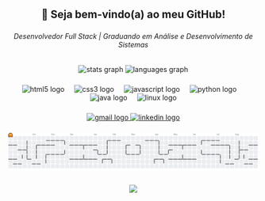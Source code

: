 <h2 align="center">👾 Seja bem-vindo(a) ao meu GitHub!</h2>

###

<h6 align="center">Desenvolvedor Full Stack | Graduando em Análise e Desenvolvimento de Sistemas</h6>

###

<div align="center">
  <img src="https://github-readme-stats.vercel.app/api?username=lgalvesz&hide_title=false&hide_rank=false&show_icons=true&include_all_commits=true&count_private=true&disable_animations=false&theme=cobalt&locale=pt-br&hide_border=false" height="150" alt="stats graph"  />
  <img src="https://github-readme-stats.vercel.app/api/top-langs?username=lgalvesz&locale=pt-br&hide_title=false&layout=compact&card_width=320&langs_count=5&theme=cobalt&hide_border=false" height="150" alt="languages graph"  />
</div>

###

<div align="center">
  <img src="https://cdn.jsdelivr.net/gh/devicons/devicon/icons/html5/html5-original.svg" height="30" alt="html5 logo"  />
  <img width="12" />
  <img src="https://cdn.jsdelivr.net/gh/devicons/devicon/icons/css3/css3-original.svg" height="30" alt="css3 logo"  />
  <img width="12" />
  <img src="https://cdn.jsdelivr.net/gh/devicons/devicon/icons/javascript/javascript-original.svg" height="30" alt="javascript logo"  />
  <img width="12" />
  <img src="https://cdn.jsdelivr.net/gh/devicons/devicon/icons/python/python-original.svg" height="30" alt="python logo"  />
  <img width="12" />
  <img src="https://cdn.jsdelivr.net/gh/devicons/devicon/icons/java/java-original.svg" height="30" alt="java logo"  />
  <img width="12" />
  <img src="https://cdn.jsdelivr.net/gh/devicons/devicon/icons/linux/linux-original.svg" height="30" alt="linux logo"  />
</div>

###

<div align="center">
  <a href="mailto:lg.alvesz11@gmail.com" target="_blank">
    <img src="https://img.shields.io/static/v1?message=Gmail&logo=gmail&label=&color=D14836&logoColor=white&labelColor=&style=for-the-badge" height="35" alt="gmail logo"  />
  </a>
  <a href="www.linkedin.com/in/luisgustavoalves" target="_blank">
    <img src="https://img.shields.io/static/v1?message=LinkedIn&logo=linkedin&label=&color=0077B5&logoColor=white&labelColor=&style=for-the-badge" height="35" alt="linkedin logo"  />
  </a>
</div>

###

<picture>
  <source media="(prefers-color-scheme: dark)" srcset="https://raw.githubusercontent.com/lgalvesz/lgalvesz/output/pacman-contribution-graph-dark.svg">
  <source media="(prefers-color-scheme: light)" srcset="https://raw.githubusercontent.com/lgalvesz/lgalvesz/output/pacman-contribution-graph.svg">
  <img alt="pacman contribution graph" src="https://raw.githubusercontent.com/lgalvesz/lgalvesz/output/pacman-contribution-graph.svg">
</picture>

###

<div align="center">
  <img height="200" src="https://media.tenor.com/BuSEbkm9aAIAAAAi/hi-otag.gif"  />
</div>

###
